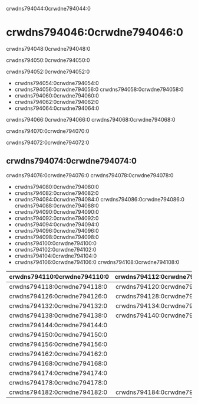 crwdns794044:0crwdne794044:0
# crwdns794046:0crwdne794046:0

crwdns794048:0crwdne794048:0

crwdns794050:0crwdne794050:0

crwdns794052:0crwdne794052:0

* crwdns794054:0crwdne794054:0
* crwdns794056:0crwdne794056:0 crwdns794058:0crwdne794058:0
* crwdns794060:0crwdne794060:0
* crwdns794062:0crwdne794062:0
* crwdns794064:0crwdne794064:0

crwdns794066:0crwdne794066:0 crwdns794068:0crwdne794068:0

crwdns794070:0crwdne794070:0

crwdns794072:0crwdne794072:0
## crwdns794074:0crwdne794074:0

crwdns794076:0crwdne794076:0 crwdns794078:0crwdne794078:0

- crwdns794080:0crwdne794080:0
- crwdns794082:0crwdne794082:0
- crwdns794084:0crwdne794084:0 crwdns794086:0crwdne794086:0 crwdns794088:0crwdne794088:0
- crwdns794090:0crwdne794090:0
- crwdns794092:0crwdne794092:0
- crwdns794094:0crwdne794094:0
- crwdns794096:0crwdne794096:0
- crwdns794098:0crwdne794098:0
- crwdns794100:0crwdne794100:0
- crwdns794102:0crwdne794102:0
- crwdns794104:0crwdne794104:0
- crwdns794106:0crwdne794106:0 crwdns794108:0crwdne794108:0

| crwdns794110:0crwdne794110:0 | crwdns794112:0crwdne794112:0 | crwdns794114:0crwdne794114:0 | crwdns794116:0crwdne794116:0 |
|:---------------------------- |:----------------------------:|:----------------------------:|:----------------------------:|
| crwdns794118:0crwdne794118:0 | crwdns794120:0crwdne794120:0 | crwdns794122:0crwdne794122:0 | crwdns794124:0crwdne794124:0 |
| crwdns794126:0crwdne794126:0 | crwdns794128:0crwdne794128:0 | crwdns794130:0crwdne794130:0 |                              |
| crwdns794132:0crwdne794132:0 | crwdns794134:0crwdne794134:0 | crwdns794136:0crwdne794136:0 |                              |
| crwdns794138:0crwdne794138:0 | crwdns794140:0crwdne794140:0 |                              | crwdns794142:0crwdne794142:0 |
| crwdns794144:0crwdne794144:0 |                              | crwdns794146:0crwdne794146:0 | crwdns794148:0crwdne794148:0 |
| crwdns794150:0crwdne794150:0 |                              | crwdns794152:0crwdne794152:0 | crwdns794154:0crwdne794154:0 |
| crwdns794156:0crwdne794156:0 |                              | crwdns794158:0crwdne794158:0 | crwdns794160:0crwdne794160:0 |
| crwdns794162:0crwdne794162:0 |                              | crwdns794164:0crwdne794164:0 | crwdns794166:0crwdne794166:0 |
| crwdns794168:0crwdne794168:0 |                              | crwdns794170:0crwdne794170:0 | crwdns794172:0crwdne794172:0 |
| crwdns794174:0crwdne794174:0 |                              | crwdns794176:0crwdne794176:0 |                              |
| crwdns794178:0crwdne794178:0 |                              | crwdns794180:0crwdne794180:0 |                              |
| crwdns794182:0crwdne794182:0 | crwdns794184:0crwdne794184:0 | crwdns794186:0crwdne794186:0 |                              |
